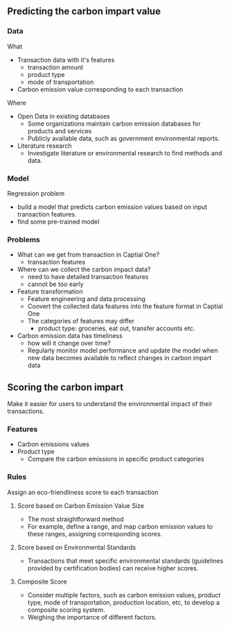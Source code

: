 ## Predicting the carbon impart value
### Data

What
- Transaction data with it's features
	- transaction amount
	- product type
	- mode of transportation
- Carbon emission value corresponding to each transaction

Where
- Open Data in existing databases
	- Some organizations maintain carbon emission databases for products and services
	- Publicly available data, such as government environmental reports.
- Literature research
	- Investigate literature or environmental research to find methods and data.

### Model

Regression problem
- build a model that predicts carbon emission values based on input transaction features.
- find some pre-trained model

### Problems

- What can we get from transaction in Captial One?
	- transaction features
- Where can we collect the carbon impact data?
	- need to have detailed transaction features
	- cannot be too early
- Feature transformation
	- Feature engineering and data processing
	- Convert the collected data features into the feature format in Captial One
	- The categories of features may differ
		- product type: groceries, eat out, transfer accounts etc.
- Carbon emission data has timeliness
	- how will it change over time?
	- Regularly monitor model performance and update the model when new data becomes available to reflect changes in carbon impart data

## Scoring the carbon impart

Make it easier for users to understand the environmental impact of their transactions.

### Features

- Carbon emissions values
- Product type
	- Compare the carbon emissions in specific product categories

### Rules

Assign an eco-friendliness score to each transaction

1. Score based on Carbon Emission Value Size
	- The most straightforward method
	- For example, define a range, and map carbon emission values to these ranges, assigning corresponding scores.
    
2. Score based on Environmental Standards
	- Transactions that meet specific environmental standards (guidelines provided by certification bodies) can receive higher scores.
    
3. Composite Score
	- Consider multiple factors, such as carbon emission values, product type, mode of transportation, production location, etc, to develop a composite scoring system. 
	- Weighing the importance of different factors.
